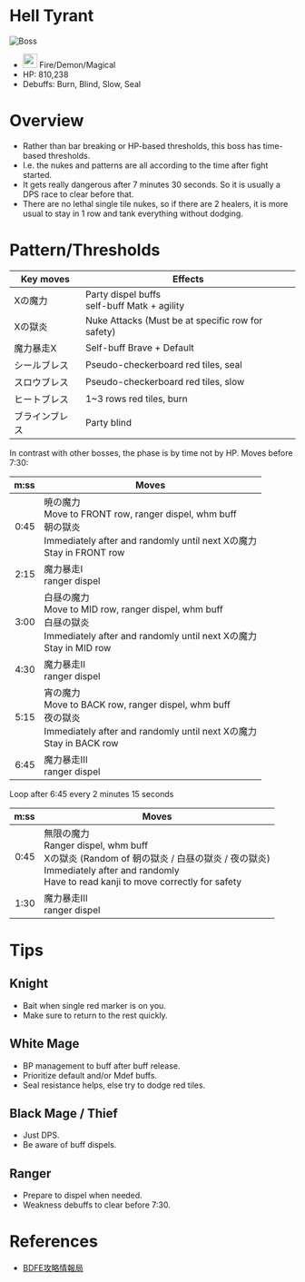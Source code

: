 # Hell Tyrant
![Boss](https://caelum.s-ul.eu/14mjTM22.jpg)
* <img src="https://caelum.s-ul.eu/2p740des.png" width="25"> Fire/Demon/Magical
* HP: 810,238
* Debuffs: Burn, Blind, Slow, Seal

# Overview
* Rather than bar breaking or HP-based thresholds, this boss has time-based thresholds.
* I.e. the nukes and patterns are all according to the time after fight started.
* It gets really dangerous after 7 minutes 30 seconds. So it is usually a DPS race to clear before that.
* There are no lethal single tile nukes, so if there are 2 healers, it is more usual to stay in 1 row and tank everything without dodging.

# Pattern/Thresholds
Key moves | Effects
---|---
Xの魔力 | Party dispel buffs<br>self-buff Matk + agility
Xの獄炎 | Nuke Attacks (Must be at specific row for safety)
魔力暴走X | Self-buff Brave + Default
シールブレス | Pseudo-checkerboard red tiles, seal
スロウブレス | Pseudo-checkerboard red tiles, slow
ヒートブレス | 1~3 rows red tiles, burn
ブラインブレス | Party blind

In contrast with other bosses, the phase is by time not by HP. Moves before 7:30:

m:ss | Moves
--:|---
0:45 | 暁の魔力<br>Move to FRONT row, ranger dispel, whm buff<br>朝の獄炎<br>Immediately after and randomly until next Xの魔力<br>Stay in FRONT row
2:15 | 魔力暴走I<br>ranger dispel
3:00 | 白昼の魔力<br>Move to MID row, ranger dispel, whm buff<br>白昼の獄炎<br>Immediately after and randomly until next Xの魔力<br>Stay in MID row
4:30 | 魔力暴走II<br>ranger dispel
5:15 | 宵の魔力<br>Move to BACK row, ranger dispel, whm buff<br>夜の獄炎<br>Immediately after and randomly until next Xの魔力<br>Stay in BACK row
6:45 | 魔力暴走III<br>ranger dispel

Loop after 6:45 every 2 minutes 15 seconds

m:ss | Moves
--:|---
0:45 | 無限の魔力<br>Ranger dispel, whm buff<br>Xの獄炎 (Random of 朝の獄炎 / 白昼の獄炎 / 夜の獄炎)<br>Immediately after and randomly<br>Have to read kanji to move correctly for safety
1:30 | 魔力暴走III<br>ranger dispel

# Tips
## Knight
* Bait when single red marker is on you.
* Make sure to return to the rest quickly.

## White Mage
* BP management to buff after buff release.
* Prioritize default and/or Mdef buffs.
* Seal resistance helps, else try to dodge red tiles.

## Black Mage / Thief
* Just DPS.
* Be aware of buff dispels.

## Ranger
* Prepare to dispel when needed. 
* Weakness debuffs to clear before 7:30.

# References
* [BDFE攻略情報局](https://wiki3.jp/bdfe-istantal/page/117)